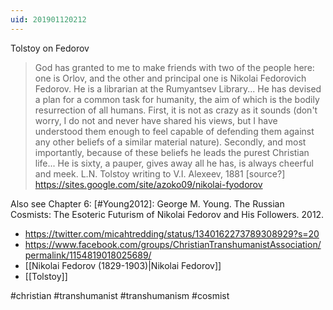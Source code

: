 ```yaml
---
uid: 201901120212
---
```

Tolstoy on Fedorov

> God has granted to me to make friends with two of the people here: one is Orlov, and the other and principal one is Nikolai Fedorovich Fedorov. He is a librarian at the Rumyantsev Library... He has devised a plan for a common task for humanity, the aim of which is the bodily resurrection of all humans. First, it is not as crazy as it sounds (don't worry, I do not and never have shared his views, but I have understood them enough to feel capable of defending them against any other beliefs of a similar material nature). Secondly, and most importantly, because of these beliefs he leads the purest Christian life... He is sixty, a pauper, gives away all he has, is always cheerful and meek.
> L.N. Tolstoy writing to V.I. Alexeev, 1881
> [source?]
> https://sites.google.com/site/azoko09/nikolai-fyodorov

Also see Chapter 6: [#Young2012]: George M. Young. The Russian Cosmists: The Esoteric Futurism of Nikolai Fedorov and His Followers. 2012.

- https://twitter.com/micahtredding/status/1340162273789308929?s=20
- https://www.facebook.com/groups/ChristianTranshumanistAssociation/permalink/1154819018025689/
- [[Nikolai Fedorov (1829-1903)|Nikolai Fedorov]]
- [[Tolstoy]]

#christian #transhumanist #transhumanism #cosmist 

